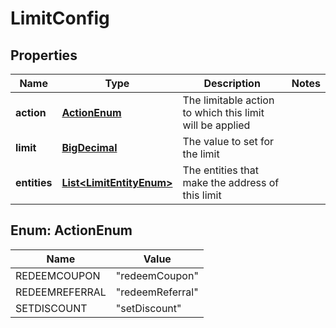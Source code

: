 
# LimitConfig

## Properties
Name | Type | Description | Notes
------------ | ------------- | ------------- | -------------
**action** | [**ActionEnum**](#ActionEnum) | The limitable action to which this limit will be applied | 
**limit** | [**BigDecimal**](BigDecimal.md) | The value to set for the limit | 
**entities** | [**List&lt;LimitEntityEnum&gt;**](LimitEntityEnum.md) | The entities that make the address of this limit | 


<a name="ActionEnum"></a>
## Enum: ActionEnum
Name | Value
---- | -----
REDEEMCOUPON | &quot;redeemCoupon&quot;
REDEEMREFERRAL | &quot;redeemReferral&quot;
SETDISCOUNT | &quot;setDiscount&quot;



